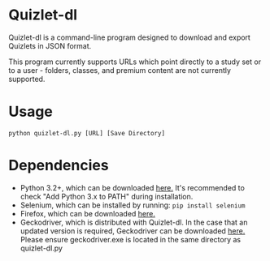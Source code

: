 # Quizlet-dl
Quizlet-dl is a command-line program designed to download and export Quizlets in JSON format. 

This program currently  supports URLs which point directly to a study set or to a user - folders, classes, and premium content are not currently supported.

# Usage

```python quizlet-dl.py [URL] [Save Directory]```

# Dependencies
- Python 3.2+, which can be downloaded [here.](https://www.python.org/downloads/) It's recommended to check "Add Python 3.x to PATH" during installation.
- Selenium, which can be installed by running: ```pip install selenium```
- Firefox, which can be downloaded [here.](https://www.mozilla.org/en-US/firefox/new/)
- Geckodriver, which is distributed with Quizlet-dl. In the case that an updated version is required, Geckodriver can be downloaded [here.](https://github.com/mozilla/geckodriver/releases) Please ensure geckodriver.exe is located in the same directory as quizlet-dl.py
